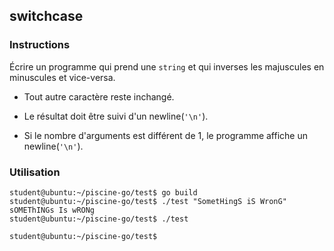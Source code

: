 ## switchcase

### Instructions

Écrire un programme qui prend une `string` et qui inverses les majuscules en minuscules et vice-versa.

- Tout autre caractère reste inchangé.

- Le résultat doit être suivi d'un newline(`'\n'`).

- Si le nombre d'arguments est différent de 1, le programme affiche un newline(`'\n'`).

### Utilisation

```console
student@ubuntu:~/piscine-go/test$ go build
student@ubuntu:~/piscine-go/test$ ./test "SometHingS iS WronG"
sOMEThINGs Is wRONg
student@ubuntu:~/piscine-go/test$ ./test

student@ubuntu:~/piscine-go/test$
```
